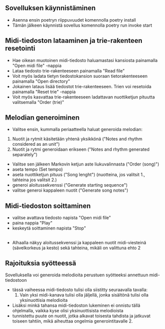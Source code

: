 ## Sovelluksen käynnistäminen
- Asenna ensin poetryn riippuvuudet komennolla poetry install
- Tämän jälkeen käynnistä sovellus komennolla poetry run invoke start

## Midi-tiedoston lataaminen ja trie-rakenteen resetointi
- Hae oikean muotoinen midi-tiedosto haluamastasi kansiosta painamalla "Open midi file" -nappia
- Lataa tiedosto trie-rakenteeseen painamalla "Read file"
- Voit myös ladata tietyn tiedostokansion suoraan tietorakenteeseen painamalla "Open directory"
- Jokainen lataus lisää tiedostot trie-rakenteeseen. Trien voi resetoida painamalla "Reset trie" -nappia
- Voit myös kasvattaa trie-rakenteeseen ladattavan nuottiketjun pituutta valitsemalla "Order (trie)"

## Melodian generoiminen
- Valitse ensin, kummalla periaatteella haluat generoida melodian:
1. Nuotit ja rytmit käsitetään yhtenä yksikkönä ("Notes and rhythm considered as an unit")
2. Nuotit ja rytmi generoidaan erikseen ("Notes and rhythm generated separately")
- Valitse sen jälkeen Markovin ketjun aste liukuvalinnasta ("Order (song)")
- aseta tempo (Set tempo)
- aseta nuottiketjun pituus ("Song lenght") (nuotteina, jos valitsit 1., tahteina jos valitsit 2.)
- generoi aloitussekvenssi ("Generate starting sequence")
- valitse generoi kappaleen nuotit ("Generate song notes")

## Midi-tiedoston soittaminen
- valitse avattava tiedosto napista "Open midi file"
- paina nappia "Play"
- keskeytä soittaminen napista "Stop"

##
- Alhaalla näkyy aloitussekvenssi ja kappaleen nuotit midi-viesteinä (sävelkorkeus ja kesto) sekä tahteina,
mikäli on valittuna ehto 2

## Rajoituksia syötteessä
Sovelluksella voi generoida melodioita perustuen syötteeksi annettuun midi-tiedostoon
- tässä vaiheessa midi-tiedosto tulisi olla siistitty seuraavalla tavalla:
    1. Vain yksi midi-kanava tulisi olla jäljellä, jonka sisältönä tulisi olla yksinuottisia melodioita
- Lisäksi minkä tahansa midi-tiedoston lukeminen ei onnistu tällä ohjelmalla, vaikka kyse olisi yksinuottisista melodioista
- tunnistettu puute on nuotit, jotka alkavat toisesta tahdista ja jatkuvat toiseen tahtiin, mikä aiheuttaa ongelmia
generointitavalle 2.